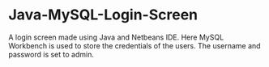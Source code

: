 # Java-MySQL-Login-Screen
A login screen made using Java and Netbeans IDE. Here MySQL Workbench is used to store the credentials of the users. The username and password is set to admin.

